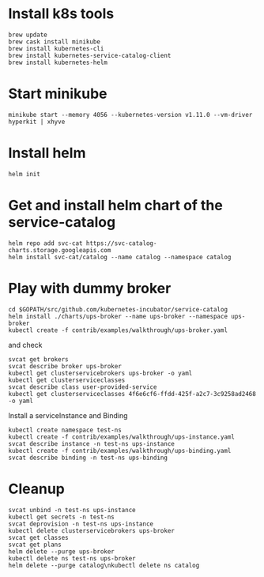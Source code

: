 Install k8s tools
=================
```
brew update
brew cask install minikube
brew install kubernetes-cli
brew install kubernetes-service-catalog-client
brew install kubernetes-helm
```
Start minikube
==============
```
minikube start --memory 4056 --kubernetes-version v1.11.0 --vm-driver hyperkit | xhyve
```

Install helm
============
```
helm init
```

Get and install helm chart of the service-catalog
=================================================
```
helm repo add svc-cat https://svc-catalog-charts.storage.googleapis.com
helm install svc-cat/catalog --name catalog --namespace catalog
```

Play with dummy broker
======================
```
cd $GOPATH/src/github.com/kubernetes-incubator/service-catalog
helm install ./charts/ups-broker --name ups-broker --namespace ups-broker
kubectl create -f contrib/examples/walkthrough/ups-broker.yaml
```

and check

```
svcat get brokers
svcat describe broker ups-broker
kubectl get clusterservicebrokers ups-broker -o yaml
kubectl get clusterserviceclasses
svcat describe class user-provided-service
kubectl get clusterserviceclasses 4f6e6cf6-ffdd-425f-a2c7-3c9258ad2468 -o yaml
```

Install a serviceInstance and Binding

```
kubectl create namespace test-ns
kubectl create -f contrib/examples/walkthrough/ups-instance.yaml
svcat describe instance -n test-ns ups-instance
kubectl create -f contrib/examples/walkthrough/ups-binding.yaml
svcat describe binding -n test-ns ups-binding
```

Cleanup
=======
```
svcat unbind -n test-ns ups-instance
kubectl get secrets -n test-ns
svcat deprovision -n test-ns ups-instance
kubectl delete clusterservicebrokers ups-broker
svcat get classes
svcat get plans
helm delete --purge ups-broker
kubectl delete ns test-ns ups-broker
helm delete --purge catalog\nkubectl delete ns catalog
```
